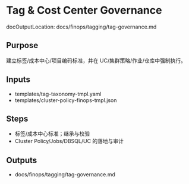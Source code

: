# Tag & Cost Center Governance

docOutputLocation: docs/finops/tagging/tag-governance.md

## Purpose

建立标签/成本中心/项目编码标准，并在 UC/集群策略/作业/仓库中强制执行。

## Inputs

- templates/tag-taxonomy-tmpl.yaml
- templates/cluster-policy-finops-tmpl.json

## Steps

- 标签/成本中心标准；继承与校验
- Cluster Policy/Jobs/DBSQL/UC 的落地与审计

## Outputs

- docs/finops/tagging/tag-governance.md
